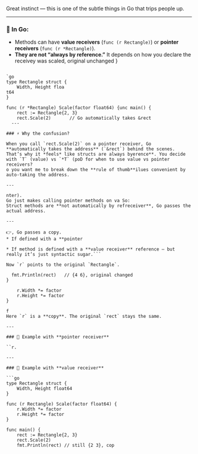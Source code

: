 Great instinct — this is one of the subtle things in Go that trips people up.

---

### 🔑 In Go:

* Methods can have **value receivers** (`func (r Rectangle)`) or **pointer receivers** (`func (r *Rectangle)`).
* **They are not “always by reference.”** It depends on how you declare the receivey was scaled, original unchanged
}
```
                                                                            `go
type Rectangle struct {
    Width, Height floa                                                                           t64
}

func (r *Rectangle) Scale(factor float64) {unc main() {
    rect := Rectangle{2, 3}
    rect.Scale(2)       // Go automatically takes &rect
  ---

### ⚡ Why the confusion?

When you call `rect.Scale(2)` on a pointer receiver, Go **automatically takes the address** (`&rect`) behind the scenes. That’s why it *feels* like structs are always byerence**. You decide with `T` (value) vs `*T` (poD for when to use value vs pointer receivers?
o you want me to break down the **rule of thumb**ilues convenient by auto-taking the address.

---

nter).
Go just makes calling pointer methods on va So:
Struct methods are **not automatically by refreceiver**, Go passes the actual address.

---

👉, Go passes a copy.
* If defined with a **pointer 

* If method is defined with a **value receiver** reference — but really it’s just syntactic sugar.```

Now `r` points to the original `Rectangle`.

  fmt.Println(rect)   // {4 6}, original changed
}
                                                                           
    r.Width *= factor
    r.Height *= factor
}

f
Here `r` is a **copy**. The original `rect` stays the same.

---

### 📌 Example with **pointer receiver**

``r.

---

### 📌 Example with **value receiver**

```go
type Rectangle struct {
    Width, Height float64
}

func (r Rectangle) Scale(factor float64) {
    r.Width *= factor
    r.Height *= factor
}

func main() {
    rect := Rectangle{2, 3}
    rect.Scale(2)
    fmt.Println(rect) // still {2 3}, cop
